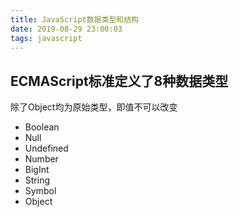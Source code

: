 ```yaml
---
title: JavaScript数据类型和结构
date: 2019-08-29 23:00:03
tags: javascript
---
```

## ECMAScript标准定义了8种数据类型

除了Object均为原始类型，即值不可以改变

- Boolean
- Null
- Undefined
- Number
- BigInt
- String
- Symbol
- Object

